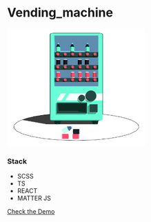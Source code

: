# Vending_machine

<img src="./public/img_demo.png" width="320"/>

### Stack
- SCSS
- TS
- REACT
- MATTER JS

<a href="https://vendingmachine.xmov.repl.co/" target="_blank">Check the Demo</a>